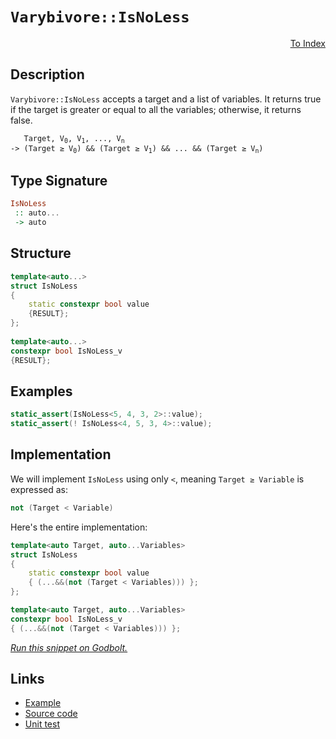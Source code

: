 <!-- Copyright 2024 Feng Mofan
SPDX-License-Identifier: Apache-2.0 -->

# `Varybivore::IsNoLess`

<p style='text-align: right;'><a href="../../../facilities/metafunctions.md#varybivore-is-no-less">To Index</a></p>

## Description

`Varybivore::IsNoLess` accepts a target and a list of variables.
It returns true if the target is greater or equal to all the variables;
otherwise, it returns false.

<pre><code>   Target, V<sub>0</sub>, V<sub>1</sub>, ..., V<sub>n</sub>
-> (Target &ge; V<sub>0</sub>) && (Target &ge; V<sub>1</sub>) && ... && (Target &ge; V<sub>n</sub>)</code></pre>

## Type Signature

```Haskell
IsNoLess
 :: auto...
 -> auto
```

## Structure

```C++
template<auto...>
struct IsNoLess
{
    static constexpr bool value
    {RESULT};
};
    
template<auto...>
constexpr bool IsNoLess_v
{RESULT};
```

## Examples

```C++
static_assert(IsNoLess<5, 4, 3, 2>::value);
static_assert(! IsNoLess<4, 5, 3, 4>::value);
```

## Implementation

We will implement `IsNoLess` using only `<`, meaning <code>Target &ge; Variable</code> is expressed as:

```C++
not (Target < Variable)
```

Here's the entire implementation:

```C++
template<auto Target, auto...Variables>
struct IsNoLess
{
    static constexpr bool value
    { (...&&(not (Target < Variables))) };
};

template<auto Target, auto...Variables>
constexpr bool IsNoLess_v
{ (...&&(not (Target < Variables))) };
```

[*Run this snippet on Godbolt.*](https://godbolt.org/#z:OYLghAFBqd5QCxAYwPYBMCmBRdBLAF1QCcAaPECAMzwBtMA7AQwFtMQByARg9KtQYEAysib0QXACx8BBAKoBnTAAUAHpwAMvAFYTStJg1DIApACYAQuYukl9ZATwDKjdAGFUtAK4sGISQBspK4AMngMmAByPgBGmMQgZlykAA6oCoRODB7evv5BaRmOAmER0SxxCUm2mPbFDEIETMQEOT5%2BgTV1WY3NBKVRsfGJyQpNLW15nWN9A%2BWVIwCUtqhexMjsHAD0AFR7%2BweHR/tbJhoAgrv7ANQAkiwp9GyCTPXXB6cXV8c/x5/nZ3OBEwDwMwJMAGY3EwvERrgAVZrATAEUjXGFEAB02IAas08EwYvQFJDsICxsQvA47gpIqgQpgFCSLiYAOxWC7XLnXGaOZDXNAMMaYVQpYjXGKoTzXABuYi8mEB3OubIs1wg2Mx5gC2ogDFQBHViOIyMNkLc1zxxAJRMZi3tKtZABFIRyAc7XYDAcDQa9FVCMagEUiUWjA5qrTbiaTAYLhaLxZLpbdafTGQoAPoyr3s9Wa7W6/WGiDG00qqGW/GE4n2xaOl0Qt2A76/Q7/FvXbCqViPTDvE7N1t/L0XXl4ZAZphM%2BIECApukMpnmgCsaOk1whaLMpJAIDl3kwi09o6afMn05aEDAYBpC/T5vXq43a53e/lh9dHGWtE4y94fg4LRSFQTg3GsaweVWdY%2B3MCEeFIAhNC/ZYAGsQGXSRMQ0AAOMwzAATnwrhlxw7CuFZVlpB/DhJF4FgJA0DRSAAoCQI4XgFBAJjEMAr9SDgWAYEQEBVgIFJYXISg0AeOh4kiVhNlUbCAgAWgCSRrmAZB%2BSkTEzF4TB8CIa10D0fhBBEMR2CkGRBEUFR1F40hdGSAB3YgmBSTgeG/X9/yQ4DOAAeVhcTDVQKhriU1T1M07Trl0sx1Q8GT6HFWCuEWXgeK0ZYICQaSUlksgKAgQripAYApDMPg6GBYhOIgGIApicJmgAT283hWuYYh2qCmJtEwBwutIaTngIIKGFoTqnKwGIvGAaFaFoTjuF4LAWEMYBxDmvBiGGxwZUZAKRWG2FNng8JgWooDaDwGIPL6jwsACghrXo9bSGO4hJSUJ0QW2%2B6jCQ5YqAMYAFBxPBMFcoKUkYUbzOEURxBs5H7LUAKXP0baUHAyx9AezjIGWVAUnqNaVLGdBISdUxLGsMxWJ%2BkyTtJrpDqyFwGHcTx2j0UJwkGCphmSQpMgESY/HF9JJYYOYhgSUZai5gRegmfm8hV7p1fGfphfmMXbH16W9BmFpFdF5XlgUKCNgkXyOD/ZiArYqLlLUjStJ0zCkogXBCBIFUzDgrKENB5YEEwJgsASCBUP8CFMXwiFKI0SQzECRjlwCfD9E4WjSHouDMQCLgAmw/CyICDDiNToIWN4NiOK4iPeLyoT8pE0KJNK8q0vkthOGaFgZVZFSmAFAwjAS/DMS4LCDKMkg8FM5JkcstHpAxpQsac3Qavczyuqdl2m8CjgQrE2Frgij2Yo05AZ%2BAOeF6w5LUFS%2BIQ4hMxw5ynxbuA94iSTKl/IqaUUAvy4ERJiNBaD1Uas1JyPUOqjTQX1AaQ0RpfXGowSa01ZpAXmotZaq1RqbSBpsEh%2B0ubHTWkBM6yALqjWurUAK91HodRejQ7KH1Ro/T%2BpgAGW0jDA1AB3PgEMoYwzhgjAC8FN6o2sjvWQmNHJAUPrjEGDMrCEy4STBOwEKZZCpjTOmeimYs3iGzIxttVYOG5hAVwZtkhCzKErPQEt6huNSHLeoVsFg6zVg0U2WsZacycXrWYhsvGjHCbkSJFsDaeOto7FYawHaZQLs7fyTl3bRS9tPbab9F4aHVIHYyv9MrZUjqQaOsdhjGOokXEu88M6smXPhCiEJM6BEkMkC%2BLdbBt0AZ3eA3dRJhTASA4gQ9Nij1iiwBQMp%2BQylgZiMEjICDLyDiZMysgt6qNsvIPemidAgE3MfLy60z75NYsFXu4VIqqGWas9ZmztljE/t/dKocIQANBvxAqEDiqzLBVAtZKQUhZlgRmb5BAMxvJ3nVeIyCWptT6hgrF/VBqHVGvgwQU0ZoBVIUtMQFCvpUPEXw0g%2BADpOIYadVQ51gRsMEBwpyXCnrtV4W9ARX0hHpBEYDcR4RJG5WkUwSG0NYbw0Rl9ZRVkJBqLsuc7GVydHGAJjYQx8AyamIEGtLYNN8aM0sMzZurM17s2MXYUJPM%2BZJMFrzIJxsfFZD8Z6kocT0khOiWEvofiHWBo1qkkWwSTbBoiebfW7qbaZOghk6i583acCiu8tZsovl%2Bh%2BQHFe/yw51I7lHGOcdKBOzaYkeeEIITLhIoMxidbWSV1dgUzgrduL1LQpIZcKdyKskYthSQREuC4TMEEaiEIHnN07e3XKTt9LtseexBdyFvrou5pIIAA)

## Links

- [Example](../../../code/facilities/metafunctions/varybivore/is_no_less/implementation.hpp)
- [Source code](../../../../conceptrodon/varybivore/is_no_less.hpp)
- [Unit test](../../../../tests/unit/metafunctions/varybivore/is_no_less.test.hpp)
